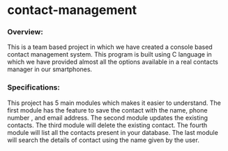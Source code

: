 # contact-management


### Overview:
This is a team based project in which we have created a console based contact management system. This program is built using C language in which we have provided almost all the options available in a real contacts manager in our smartphones.


### Specifications:
This project has 5 main modules which makes it easier to understand. 
The first module has the feature to save the contact with the name, phone number , and email address.
The second module updates the existing contacts.
The third module will delete the existing contact.
The fourth module will list all the contacts present in your database.
The last module will search the details of contact using the name given by the user.